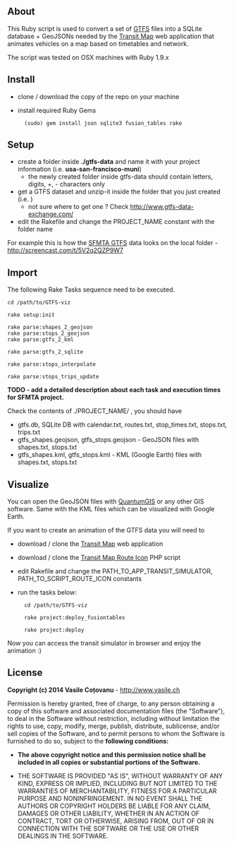 ## About

This Ruby script is used to convert a set of [GTFS](https://developers.google.com/transit/gtfs/reference) files into a SQLite database + GeoJSONs needed by the [Transit Map](https://github.com/vasile/transit-map) web application that animates vehicles on a map based on timetables and network.

The script was tested on OSX machines with Ruby 1.9.x

## Install

- clone / download the copy of the repo on your machine
- install required Ruby Gems

    	(sudo) gem install json sqlite3 fusion_tables rake

## Setup

- create a folder inside **./gtfs-data** and name it with your project information (i.e. **usa-san-francisco-muni**)
  - the newly created folder inside gtfs-data should contain letters, digits, +, - characters only
- get a GTFS dataset and unzip-it inside the folder that you just created (i.e. )
  - not sure where to get one ? Check http://www.gtfs-data-exchange.com/
- edit the Rakefile and change the PROJECT_NAME constant with the folder name

For example this is how the [SFMTA GTFS](http://www.gtfs-data-exchange.com/agency/san-francisco-municipal-transportation-agency/) data looks on the local folder - http://screencast.com/t/5V2q2QZP9W7

## Import

The following Rake Tasks sequence need to be executed. 

	cd /path/to/GTFS-viz

	rake setup:init
  
	rake parse:shapes_2_geojson
	rake parse:stops_2_geojson
	rake parse:gtfs_2_kml
  
	rake parse:gtfs_2_sqlite
  
	rake parse:stops_interpolate
  
	rake parse:stops_trips_update

**TODO - add a detailed description about each task and execution times for SFMTA project.**

Check the contents of ./PROJECT_NAME/ , you should have
- gtfs.db, SQLite DB with calendar.txt, routes.txt, stop_times.txt, stops.txt, trips.txt
- gtfs_shapes.geojson, gtfs_stops.geojson - GeoJSON files with shapes.txt, stops.txt
- gtfs_shapes.kml, gtfs_stops.kml - KML (Google Earth) files with shapes.txt, stops.txt

## Visualize

You can open the GeoJSON files with [QuantumGIS](https://www.qgis.org/en/site/forusers/download.html) or any other GIS software. Same with the KML files which can be visualized with Google Earth.

If you want to create an animation of the GTFS data you will need to

- download / clone the [Transit Map](https://github.com/vasile/transit-map) web application
- download / clone the [Transit Map Route Icon](https://github.com/vasile/transit-map-route-icon) PHP script
- edit Rakefile and change the PATH_TO_APP_TRANSIT_SIMULATOR, PATH_TO_SCRIPT_ROUTE_ICON constants
- run the tasks below:
	
		cd /path/to/GTFS-viz

		rake project:deploy_fusiontables
  
		rake project:deploy
  
Now you can access the transit simulator in browser and enjoy the animation :)
  
## License

**Copyright (c) 2014 Vasile Coțovanu** - http://www.vasile.ch
 
Permission is hereby granted, free of charge, to any person obtaining a copy of this software and associated documentation files (the "Software"), to deal in the Software without restriction, including without limitation the rights to use, copy, modify, merge, publish, distribute, sublicense, and/or sell copies of the Software, and to permit persons to whom the Software is furnished to do so, subject to the **following conditions:**
 
* **The above copyright notice and this permission notice shall be included in all copies or substantial portions of the Software.**
 
* THE SOFTWARE IS PROVIDED "AS IS", WITHOUT WARRANTY OF ANY KIND, EXPRESS OR IMPLIED, INCLUDING BUT NOT LIMITED TO THE WARRANTIES OF MERCHANTABILITY, FITNESS FOR A PARTICULAR PURPOSE AND NONINFRINGEMENT. IN NO EVENT SHALL THE AUTHORS OR COPYRIGHT HOLDERS BE LIABLE FOR ANY CLAIM, DAMAGES OR OTHER LIABILITY, WHETHER IN AN ACTION OF CONTRACT, TORT OR OTHERWISE, ARISING FROM, OUT OF OR IN CONNECTION WITH THE SOFTWARE OR THE USE OR OTHER DEALINGS IN THE SOFTWARE.
